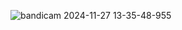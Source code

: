![bandicam 2024-11-27 13-35-48-955](https://github.com/user-attachments/assets/28eefd35-9742-45ca-9c52-0914213ee853)

